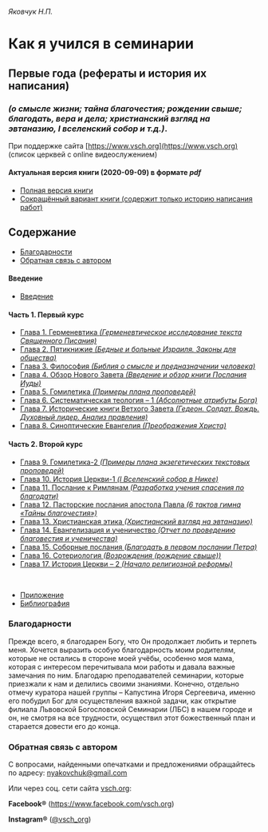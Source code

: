 *Яковчук Н.П.*

# Как я учился в семинарии
## Первые года (рефераты и история их написания)
### *(о смысле жизни; тайна благочестия; рождении свыше; благодать, вера и дела; христианский взгляд на эвтаназию, I вселенский собор и т.д.)*.

При поддержке сайта [https://www.vsch.org](https://www.vsch.org) (список церквей с online видеослужением)

#### Актуальная версия книги (2020-09-09) в формате ***pdf***
* [Полная версия книги](https://github.com/nyakovchuk/seminary-study-book/raw/master/ebook/pdf/Как-я-учился-в-семинарии-full-version.pdf)
* [Сокращённый вариант книги (содержит только историю написания работ)](https://github.com/nyakovchuk/seminary-study-book/raw/master/ebook/pdf/Как-я-учился-в-семинарии-cut-version.pdf)

## Содержание

* [Благодарности](#thanks)
* [Обратная связь с автором](#feedback)

#### Введение
* [Введение](source/00-Введение)

#### Часть 1. Первый курс
* [Глава 1. Герменевтика *(Герменевтическое исследование текста Священного Писания)*](source/01-Герменевтика)
* [Глава 2. Пятикнижие *(Бедные и больные Израиля. Законы для общества)*](./source/02-Пятикнижие)
* [Глава 3. Философия *(Библия о смысле и предназначении человека)*](./source/03-Философия)
* [Глава 4. Обзор Нового Завета *(Введение и обзор книги Послания Иуды)*](./source/04-Обзор-Нового-Завета)
* [Глава 5. Гомилетика *(Примеры плана проповедей)*](./source/05-Гомилетика)
* [Глава 6. Систематическая теология – 1 *(Абсолютные атрибуты Бога)*](./source/06-Систематическая-теология–1)
* [Глава 7. Исторические книги Ветхого Завета *(Гедеон. Солдат. Вождь. Духовный лидер. Анализ правления)*](./source/07-Исторические-книги-Ветхого-Завета)
* [Глава 8. Синоптические Евангелия *(Преображения Христа)*](./source/08-Синоптические-Евангелия)

#### Часть 2. Второй курс
* [Глава 9. Гомилетика-2 *(Примеры плана экзегетических текстовых проповедей)*](source/09-Гомилетика-2)
* [Глава 10. История Церкви-1 *(I Вселенский собор в Никее)*](source/10-История-Церкви-1)
* [Глава 11. Послание к Римлянам *(Разработка учения спасения по благодати)*](source/11-Послание-к-Римлянам)
* [Глава 12. Пасторские послания апостола Павла *(6 тактов гимна «Тайны благочестия»)*](source/12-Пасторские-послания-апостола-Павла)
* [Глава 13. Христианская этика *(Христианский взгляд на эвтаназию)*](source/13-Христианская-этика)
* [Глава 14. Евангелизация и ученичество *(Отчет по проведению благовестия и ученичества)*](source/14-Евангелизация-и-ученичество)
* [Глава 15. Соборные послания *(Благодать в первом послании Петра)*](source/15-Соборные-послания)
* [Глава 16. Сотериология *(Возрождения (рождение свыше))*](source/16-Сотериология)
* [Глава 17. История Церкви – 2 *(Начало религиозной реформы)*](source/17-История-Церкви–2)

<br />

* [Приложение](source/Appendix)
* [Библиография](source/Bibliography.md)

### <a name="thanks"></a>Благодарности

Прежде всего, я благодарен Богу, что Он продолжает любить и терпеть меня. Хочется выразить особую благодарность моим родителям, которые не остались в стороне моей учёбы, особенно моя мама, которая с интересом перечитывала мои работы и давала важные замечания по ним. Благодарю преподавателей семинарии, которые приезжали к нам и делились своими знаниями. Конечно, отдельно отмечу куратора нашей группы – Капустина Игоря Сергеевича, именно его побудил Бог для осуществления важной задачи, как открытие филиала Львовской Богословской Семинарии (ЛБС) в нашем городе и он, не смотря на все трудности, осуществил этот божественный план и старается довести его до конца.

### <a name="feedback"></a>Обратная связь с автором

С вопросами, найденными опечатками и предложениями обращайтесь по адресу: nyakovchuk@gmail.com

Или через соц. сети сайта [vsch.org](https://www.vsch.org/):

**Facebook®** (https://www.facebook.com/vsch.org)

**Instagram®** ([@vsch_org](https://www.instagram.com/vsch_org/))
